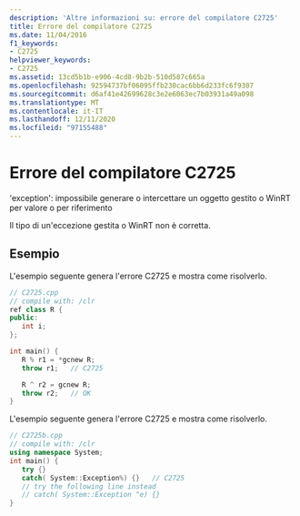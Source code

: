 ```yaml
---
description: 'Altre informazioni su: errore del compilatore C2725'
title: Errore del compilatore C2725
ms.date: 11/04/2016
f1_keywords:
- C2725
helpviewer_keywords:
- C2725
ms.assetid: 13cd5b1b-e906-4cd8-9b2b-510d587c665a
ms.openlocfilehash: 92594737bf06095ffb230cac6bb6d233fc6f9307
ms.sourcegitcommit: d6af41e42699628c3e2e6063ec7b03931a49a098
ms.translationtype: MT
ms.contentlocale: it-IT
ms.lasthandoff: 12/11/2020
ms.locfileid: "97155488"
---
```

# <a name="compiler-error-c2725"></a>Errore del compilatore C2725

'exception': impossibile generare o intercettare un oggetto gestito o WinRT per valore o per riferimento

Il tipo di un'eccezione gestita o WinRT non è corretta.

## <a name="examples"></a>Esempio

L'esempio seguente genera l'errore C2725 e mostra come risolverlo.

```cpp
// C2725.cpp
// compile with: /clr
ref class R {
public:
   int i;
};

int main() {
   R % r1 = *gcnew R;
   throw r1;   // C2725

   R ^ r2 = gcnew R;
   throw r2;   // OK
}
```

L'esempio seguente genera l'errore C2725 e mostra come risolverlo.

```cpp
// C2725b.cpp
// compile with: /clr
using namespace System;
int main() {
   try {}
   catch( System::Exception%) {}   // C2725
   // try the following line instead
   // catch( System::Exception ^e) {}
}
```
